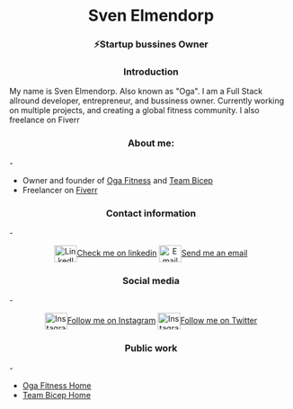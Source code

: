 <h1 align="center">Sven Elmendorp</h1>
<h3 align="center">⚡Startup bussines Owner</h3>

<h3 align="center">Introduction</h3>
My name is Sven Elmendorp. Also known as "Oga". I am a Full Stack allround developer, entrepreneur,  and bussiness owner. Currently working on multiple projects, and creating a global fitness community. 
I also freelance on Fiverr


<h3 align=center>About me:</h3>
-

- Owner and founder of [Oga Fitness](https://ogafit.com/) and [Team Bicep](https://teambicep.com/)  
- Freelancer on [Fiverr](https://www.fiverr.com/the_dev1/create-a-reactjs-or-angular-website-for-you)

<h3 align="center">Contact information</h3>
-
<p align="center">
<a href="https://www.linkedin.com/in/svenelmendorp/" target="blank"><img align="center" src="https://cdn.jsdelivr.net/npm/simple-icons@3.0.1/icons/linkedin.svg" alt="LinkedIn" height="30" width="40" />Check me on linkedin</a>
<a href="mailto:s.elmendorp@ogafit.com" target="blank"><img align="center" src="https://cdn.jsdelivr.net/npm/simple-icons@3.12.0/icons/gmail.svg" alt="Email" height="30" width="40" />Send me an email</a>
</p>

<h3 align="center">Social media</h3>
-
<p align="center">
<a href="https://instagram.com/ogathereal" target="blank"><img align="center" src="https://cdn.jsdelivr.net/npm/simple-icons@3.12.0/icons/instagram.svg" alt="Instagram" height="30" width="40" />Follow me on Instagram</a>
<a href="https://twitter.com/oga_the_real" target="blank"><img align="center" src="https://cdn.jsdelivr.net/npm/simple-icons@3.12.0/icons/twitter.svg" alt="Instagram" height="30" width="40" />Follow me on Twitter</a>
</p>

<h3 align="center">Public work</h3> 
-

-  [Oga Fitness Home](https://ogafit.com/)
- [Team Bicep Home](https://teambicep.com)

<!--
**oga-sven/oga-sven** is a ✨ _special_ ✨ repository because its `README.md` (this file) appears on your GitHub profile.

Here are some ideas to get you started:

- 🔭 I’m currently working on ...
- 🌱 I’m currently learning ...
- 👯 I’m looking to collaborate on ...
- 🤔 I’m looking for help with ...
- 💬 Ask me about ...
- 📫 How to reach me: ...
- 😄 Pronouns: ...
- ⚡ Fun fact: ...
-->
<h1 align

